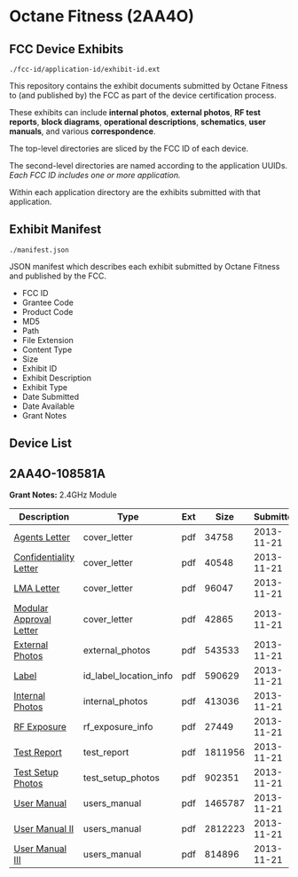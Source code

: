 # Octane Fitness (2AA4O)
## FCC Device Exhibits

```
./fcc-id/application-id/exhibit-id.ext
```

This repository contains the exhibit documents submitted by Octane Fitness to (and published by) the FCC as part of the device certification process.

These exhibits can include **internal photos**, **external photos**, **RF test reports**, **block diagrams**, **operational descriptions**, **schematics**, **user manuals**, and various **correspondence**.

The top-level directories are sliced by the FCC ID of each device.

The second-level directories are named according to the application UUIDs. *Each FCC ID includes one or more application.*

Within each application directory are the exhibits submitted with that application. 

## Exhibit Manifest

```
./manifest.json
```

JSON manifest which describes each exhibit submitted by Octane Fitness and published by the FCC.

- FCC ID
- Grantee Code
- Product Code
- MD5
- Path
- File Extension
- Content Type
- Size
- Exhibit ID
- Exhibit Description
- Exhibit Type
- Date Submitted
- Date Available
- Grant Notes

## Device List
## 2AA4O-108581A
**Grant Notes:** 2.4GHz Module

| Description | Type | Ext | Size | Submitted | Available |
| ----------- | ---- | --- | ---- | --------- | --------- |
| [Agents Letter](2AA4O-108581A/e4b5eb79e1cba84e2f5c80dce37fc2ef/2124746.pdf) | cover_letter | pdf | 34758 | 2013-11-21 | 2013-11-21 |
| [Confidentiality Letter](2AA4O-108581A/e4b5eb79e1cba84e2f5c80dce37fc2ef/2124747.pdf) | cover_letter | pdf | 40548 | 2013-11-21 | 2013-11-21 |
| [LMA Letter](2AA4O-108581A/e4b5eb79e1cba84e2f5c80dce37fc2ef/2124748.pdf) | cover_letter | pdf | 96047 | 2013-11-21 | 2013-11-21 |
| [Modular Approval Letter](2AA4O-108581A/e4b5eb79e1cba84e2f5c80dce37fc2ef/2124749.pdf) | cover_letter | pdf | 42865 | 2013-11-21 | 2013-11-21 |
| [External Photos](2AA4O-108581A/e4b5eb79e1cba84e2f5c80dce37fc2ef/2124732.pdf) | external_photos | pdf | 543533 | 2013-11-21 | 2013-11-21 |
| [Label](2AA4O-108581A/e4b5eb79e1cba84e2f5c80dce37fc2ef/2124731.pdf) | id_label_location_info | pdf | 590629 | 2013-11-21 | 2013-11-21 |
| [Internal Photos](2AA4O-108581A/e4b5eb79e1cba84e2f5c80dce37fc2ef/2124739.pdf) | internal_photos | pdf | 413036 | 2013-11-21 | 2013-11-21 |
| [RF Exposure](2AA4O-108581A/e4b5eb79e1cba84e2f5c80dce37fc2ef/2124744.pdf) | rf_exposure_info | pdf | 27449 | 2013-11-21 | 2013-11-21 |
| [Test Report](2AA4O-108581A/e4b5eb79e1cba84e2f5c80dce37fc2ef/2124734.pdf) | test_report | pdf | 1811956 | 2013-11-21 | 2013-11-21 |
| [Test Setup Photos](2AA4O-108581A/e4b5eb79e1cba84e2f5c80dce37fc2ef/2124735.pdf) | test_setup_photos | pdf | 902351 | 2013-11-21 | 2013-11-21 |
| [User Manual](2AA4O-108581A/e4b5eb79e1cba84e2f5c80dce37fc2ef/2124736.pdf) | users_manual | pdf | 1465787 | 2013-11-21 | 2013-11-21 |
| [User Manual II](2AA4O-108581A/e4b5eb79e1cba84e2f5c80dce37fc2ef/2124737.pdf) | users_manual | pdf | 2812223 | 2013-11-21 | 2013-11-21 |
| [User Manual III](2AA4O-108581A/e4b5eb79e1cba84e2f5c80dce37fc2ef/2124738.pdf) | users_manual | pdf | 814896 | 2013-11-21 | 2013-11-21 |
